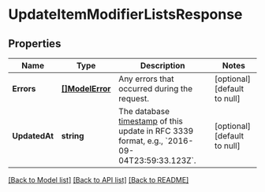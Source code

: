 # UpdateItemModifierListsResponse

## Properties
Name | Type | Description | Notes
------------ | ------------- | ------------- | -------------
**Errors** | [**[]ModelError**](Error.md) | Any errors that occurred during the request. | [optional] [default to null]
**UpdatedAt** | **string** | The database [timestamp](https://developer.squareup.com/docs/build-basics/common-data-types/working-with-dates) of this update in RFC 3339 format, e.g., &#x60;2016-09-04T23:59:33.123Z&#x60;. | [optional] [default to null]

[[Back to Model list]](../README.md#documentation-for-models) [[Back to API list]](../README.md#documentation-for-api-endpoints) [[Back to README]](../README.md)


